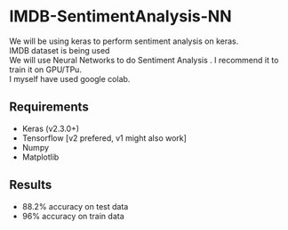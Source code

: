 # IMDB-SentimentAnalysis-NN
We will be using keras to perform sentiment analysis on keras.<br>
IMDB dataset is being used <br>
We will use Neural Networks to do Sentiment Analysis . I recommend it to train it on GPU/TPu.<br>
I myself have used google colab.<br>
## Requirements
- Keras (v2.3.0+)
- Tensorflow [v2 prefered, v1 might also work]
- Numpy
- Matplotlib
## Results
- 88.2% accuracy on test data
- 96% accuracy on train data
